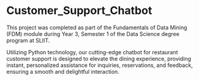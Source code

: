 # Customer_Support_Chatbot
This project was completed as part of the Fundamentals of Data Mining (FDM) module during Year 3, Semester 1 of the Data Science degree program at SLIIT.

Utilizing Python technology, our cutting-edge chatbot for restaurant customer support is designed to elevate the dining experience, providing instant, personalized assistance for inquiries, reservations, and feedback, ensuring a smooth and delightful interaction.
